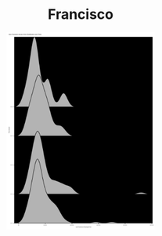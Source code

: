 


<h1 align="center"> Francisco </h1>

  <p align="center">
    <img src="https://github.com/BB1464/Public-TidyTuesday/blob/master/2022/2022-07-05-Week-27/francisco.png?raw=true" width="60%">
      </p>







